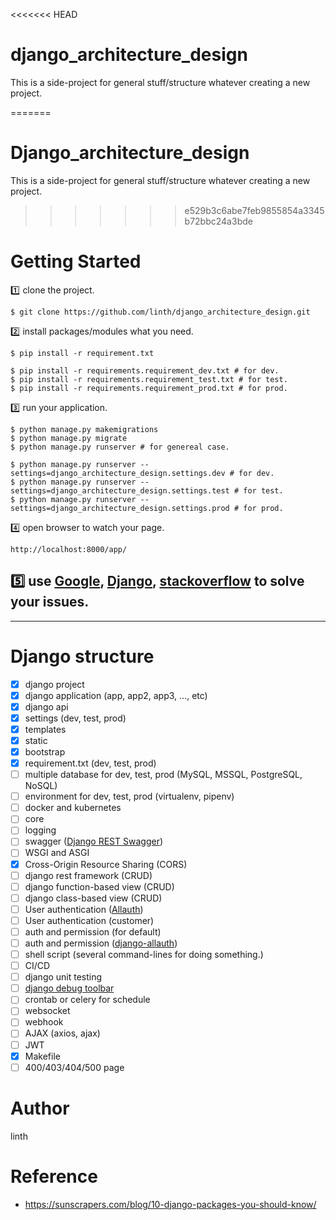 <<<<<<< HEAD
# django_architecture_design
This is a side-project for general stuff/structure whatever creating a new project.

=======
# Django_architecture_design
This is a side-project for general stuff/structure whatever creating a new project.
>>>>>>> e529b3c6abe7feb9855854a3345b72bbc24a3bde

# Getting Started
:one: clone the project.
```
$ git clone https://github.com/linth/django_architecture_design.git
```

:two: install packages/modules what you need.
```
$ pip install -r requirement.txt

$ pip install -r requirements.requirement_dev.txt # for dev.
$ pip install -r requirements.requirement_test.txt # for test.
$ pip install -r requirements.requirement_prod.txt # for prod.
```

:three: run your application.
```
$ python manage.py makemigrations
$ python manage.py migrate
$ python manage.py runserver # for genereal case.

$ python manage.py runserver --settings=django_architecture_design.settings.dev # for dev.
$ python manage.py runserver --settings=django_architecture_design.settings.test # for test.
$ python manage.py runserver --settings=django_architecture_design.settings.prod # for prod.
```

:four: open browser to watch your page.
```
http://localhost:8000/app/
```

## :five: use [Google](https://www.google.com/), [Django](https://www.djangoproject.com/), [stackoverflow](https://stackoverflow.com/) to solve your issues.

---
# Django structure
- [x] django project
- [x] django application (app, app2, app3, ..., etc)
- [x] django api
- [x] settings (dev, test, prod)
- [x] templates
- [x] static
- [x] bootstrap
- [x] requirement.txt (dev, test, prod)
- [ ] multiple database for dev, test, prod (MySQL, MSSQL, PostgreSQL, NoSQL)
- [ ] environment for dev, test, prod (virtualenv, pipenv)
- [ ] docker and kubernetes
- [ ] core
- [ ] logging
- [ ] swagger ([Django REST Swagger](https://django-rest-swagger.readthedocs.io/en/latest/))
- [ ] WSGI and ASGI
- [x] Cross-Origin Resource Sharing (CORS)
- [ ] django rest framework (CRUD)
- [ ] django function-based view (CRUD)
- [ ] django class-based view (CRUD)
- [ ] User authentication ([Allauth](https://django-allauth.readthedocs.io/en/latest/))
- [ ] User authentication (customer)
- [ ] auth and permission (for default)
- [ ] auth and permission ([django-allauth](https://django-allauth.readthedocs.io/en/latest/index.html))
- [ ] shell script (several command-lines for doing something.)
- [ ] CI/CD
- [ ] django unit testing
- [ ] [django debug toolbar](https://django-debug-toolbar.readthedocs.io/en/latest/)
- [ ] crontab or celery for schedule
- [ ] websocket
- [ ] webhook
- [ ] AJAX (axios, ajax)
- [ ] JWT
- [x] Makefile
- [ ] 400/403/404/500 page

# Author
linth

# Reference
- https://sunscrapers.com/blog/10-django-packages-you-should-know/
